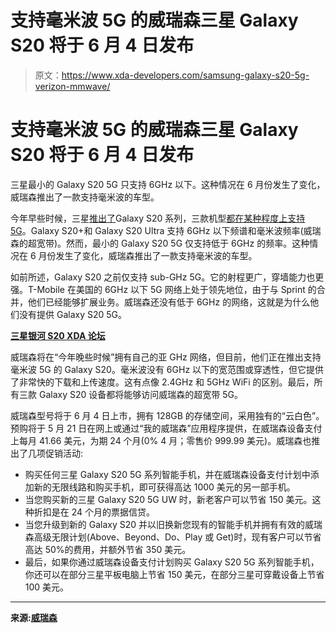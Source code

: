 # 支持毫米波 5G 的威瑞森三星 Galaxy S20 将于 6 月 4 日发布

> 原文：<https://www.xda-developers.com/samsung-galaxy-s20-5g-verizon-mmwave/>

# 支持毫米波 5G 的威瑞森三星 Galaxy S20 将于 6 月 4 日发布

三星最小的 Galaxy S20 5G 只支持 6GHz 以下。这种情况在 6 月份发生了变化，威瑞森推出了一款支持毫米波的车型。

今年早些时候，三星[推出了](https://www.xda-developers.com/samsung-galaxy-s20-specs-features-pricing-availability/)Galaxy S20 系列，三款机型[都在某种程度上支持 5G](https://www.xda-developers.com/samsung-galaxy-s20-s20-plus-ultra-5g-us/)。Galaxy S20+和 Galaxy S20 Ultra 支持 6GHz 以下频谱和毫米波频率(威瑞森的超宽带)。然而，最小的 Galaxy S20 5G 仅支持低于 6GHz 的频率。这种情况在 6 月份发生了变化，威瑞森推出了一款支持毫米波的车型。

如前所述，Galaxy S20 之前仅支持 sub-GHz 5G。它的射程更广，穿墙能力也更强。T-Mobile 在美国的 6GHz 以下 5G 网络上处于领先地位，由于与 Sprint 的合并，他们已经能够扩展业务。威瑞森还没有低于 6GHz 的网络，这就是为什么他们没有提供 Galaxy S20 5G。

**[三星银河 S20 XDA 论坛](https://forum.xda-developers.com/galaxy-s20)**

威瑞森将在“今年晚些时候”拥有自己的亚 GHz 网络，但目前，他们正在推出支持毫米波 5G 的 Galaxy S20。毫米波没有 6GHz 以下的宽范围或穿透性，但它提供了非常快的下载和上传速度。这有点像 2.4GHz 和 5GHz WiFi 的区别。最后，所有三款 Galaxy S20 设备都将能够访问威瑞森的超宽带 5G。

威瑞森型号将于 6 月 4 日上市，拥有 128GB 的存储空间，采用独有的“云白色”。预购将于 5 月 21 日在网上或通过“我的威瑞森”应用程序提供，在威瑞森设备支付上每月 41.66 美元，为期 24 个月(0% 4 月；零售价 999.99 美元)。威瑞森也推出了几项促销活动:

*   购买任何三星 Galaxy S20 5G 系列智能手机，并在威瑞森设备支付计划中添加新的无限线路和购买手机，即可获得高达 1000 美元的另一部手机。
*   当您购买新的三星 Galaxy S20 5G UW 时，新老客户可以节省 150 美元。这种折扣是在 24 个月的票据信贷。
*   当您升级到新的 Galaxy S20 并以旧换新您现有的智能手机并拥有有效的威瑞森高级无限计划(Above、Beyond、Do、Play 或 Get)时，现有客户可以节省高达 50%的费用，并额外节省 350 美元。
*   最后，如果你通过威瑞森设备支付计划购买 Galaxy S20 5G 系列智能手机，你还可以在部分三星平板电脑上节省 150 美元，在部分三星可穿戴设备上节省 100 美元。

* * *

**来源:[威瑞森](https://www.anrdoezrs.net/links/100122946/type/dlg/sid/UUxdaUeUpU28377/https://www.verizon.com/about/news/samsung-galaxy-s20-5g-uw)**